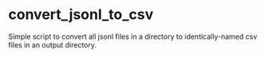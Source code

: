 # convert_jsonl_to_csv
Simple script to convert all jsonl files in a directory to identically-named csv files in an output directory.
